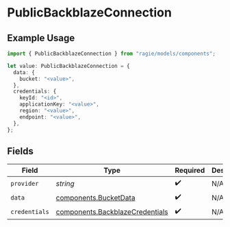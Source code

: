 # PublicBackblazeConnection

## Example Usage

```typescript
import { PublicBackblazeConnection } from "ragie/models/components";

let value: PublicBackblazeConnection = {
  data: {
    bucket: "<value>",
  },
  credentials: {
    keyId: "<id>",
    applicationKey: "<value>",
    region: "<value>",
    endpoint: "<value>",
  },
};
```

## Fields

| Field                                                                              | Type                                                                               | Required                                                                           | Description                                                                        |
| ---------------------------------------------------------------------------------- | ---------------------------------------------------------------------------------- | ---------------------------------------------------------------------------------- | ---------------------------------------------------------------------------------- |
| `provider`                                                                         | *string*                                                                           | :heavy_check_mark:                                                                 | N/A                                                                                |
| `data`                                                                             | [components.BucketData](../../models/components/bucketdata.md)                     | :heavy_check_mark:                                                                 | N/A                                                                                |
| `credentials`                                                                      | [components.BackblazeCredentials](../../models/components/backblazecredentials.md) | :heavy_check_mark:                                                                 | N/A                                                                                |